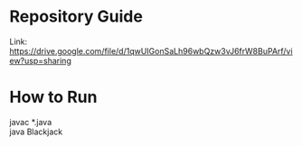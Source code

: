 # Repository Guide
Link: https://drive.google.com/file/d/1qwUIGonSaLh96wbQzw3vJ6frW8BuPArf/view?usp=sharing<br>

# How to Run
javac *.java<br>
java Blackjack

